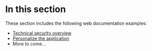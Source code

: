 # In this section

These section includes the following web documentation examples: 

* [Technical security overview](overview.md)
* [Personalize the application](personalize-app/index.md)  
* More to come...  
